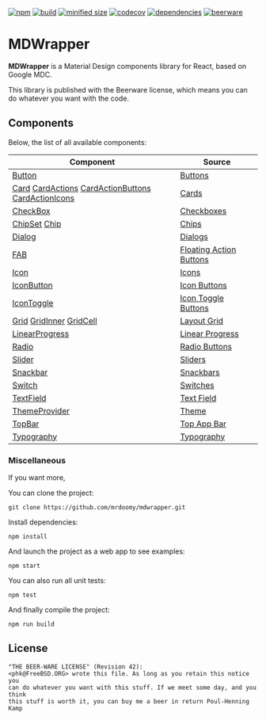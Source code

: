 [![npm](https://img.shields.io/npm/v/mdwrapper.svg)](https://github.com/mrdoomy/mdwrapper) [![build](https://travis-ci.org/MrDoomy/MDWrapper.svg)](https://travis-ci.org/MrDoomy/MDWrapper.svg) [![minified size](https://img.shields.io/bundlephobia/min/mdwrapper.svg)](https://www.npmjs.com/package/mdwrapper) [![codecov](https://img.shields.io/codecov/c/github/MrDoomy/MDWrapper.svg)](https://codecov.io/gh/MrDoomy/MDWrapper) [![dependencies](https://img.shields.io/david/mrdoomy/mdwrapper.svg)](https://david-dm.org/mrdoomy/mdwrapper) [![beerware](https://img.shields.io/badge/license-beerware-orange.svg)](https://wikipedia.org/wiki/beerware)

# MDWrapper

**MDWrapper** is a Material Design components library for React, based on Google MDC.

This library is published with the Beerware license, which means you can do whatever you want with the code.

## Components

Below, the list of all available components:

| **Component** | **Source** |
|--|--|
| [Button](./src/components/demo/button/README.md) | [Buttons](https://material.io/develop/web/components/buttons) |
| [Card](./src/components/demo/card/README.md) [CardActions](./src/components/demo/card/README.md) [CardActionButtons](./src/components/demo/card/README.md) [CardActionIcons](./src/components/demo/card/README.md) | [Cards](https://material.io/develop/web/components/cards) |
| [CheckBox](./src/components/demo/checkbox/README.md) | [Checkboxes](https://material.io/develop/web/components/input-controls/checkboxes) |
| [ChipSet](./src/components/demo/chipset/README.md) [Chip](./src/components/demo/chipset/README.md) | [Chips](https://material.io/develop/web/components/chips) |
| [Dialog](./src/components/demo/dialog/README.md) | [Dialogs](https://material.io/develop/web/components/dialogs) |
| [FAB](./src/components/demo/fab/README.md) | [Floating Action Buttons](https://material.io/develop/web/components/buttons/floating-action-buttons) |
| [Icon](./src/components/demo/icon/README.md) | [Icons](https://material.io/tools/icons) |
| [IconButton](./src/components/demo/icon_button/README.md) | [Icon Buttons](https://material.io/develop/web/components/buttons/icon-buttons) |
| [IconToggle](./src/components/demo/icon_toggle/README.md) | [Icon Toggle Buttons](https://material.io/develop/web/components/buttons/icon-toggle-buttons) |
| [Grid](./src/components/demo/layout/README.md) [GridInner](./src/components/demo/layout/README.md) [GridCell](./src/components/demo/layout/README.md) | [Layout Grid](https://material.io/develop/web/components/layout-grid) |
| [LinearProgress](./src/components/demo/linear_progress/README.md) | [Linear Progress](https://material.io/develop/web/components/linear-progress) |
| [Radio](./src/components/demo/radio/README.md) | [Radio Buttons](https://material.io/develop/web/components/input-controls/radio-buttons) |
| [Slider](./src/components/demo/slider/README.md) | [Sliders](https://material.io/develop/web/components/input-controls/sliders) |
| [Snackbar](./src/components/demo/snackbar/README.md) | [Snackbars](https://material.io/develop/web/components/snackbars) |
| [Switch](./src/components/demo/switch/README.md) | [Switches](https://material.io/develop/web/components/input-controls/switches) |
| [TextField](./src/components/demo/textfield/README.md) | [Text Field](https://material.io/develop/web/components/input-controls/text-field) |
| [ThemeProvider](./src/components/demo/theme_provider/README.md) | [Theme](https://material.io/develop/web/components/theme) |
| [TopBar](./src/components/demo/topbar/README.md) | [Top App Bar](https://material.io/develop/web/components/top-app-bar) |
| [Typography](./src/components/demo/typography/README.md) | [Typography](https://material.io/develop/web/components/typography) |

### Miscellaneous

If you want more,

You can clone the project:

```
git clone https://github.com/mrdoomy/mdwrapper.git
```

Install dependencies:

```
npm install
```

And launch the project as a web app to see examples:

```
npm start
```

You can also run all unit tests:

```
npm test
```

And finally compile the project:

```
npm run build
```

## License

```
"THE BEER-WARE LICENSE" (Revision 42):
<phk@FreeBSD.ORG> wrote this file. As long as you retain this notice you
can do whatever you want with this stuff. If we meet some day, and you think
this stuff is worth it, you can buy me a beer in return Poul-Henning Kamp
```
